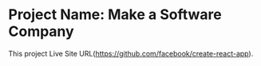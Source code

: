 # Project Name: Make a Software Company

This project Live Site URL(https://github.com/facebook/create-react-app).

